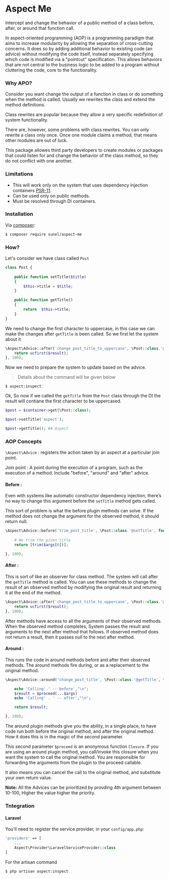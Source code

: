 # Aspect Me


Intercept and change the behavior of a public method of a class before, after, or around that function call.

In aspect-oriented programming (AOP) is a programming paradigm that aims to increase modularity by allowing the separation of cross-cutting concerns. It does so by adding additional behavior to existing code (an advice) without modifying the code itself, instead separately specifying which code is modified via a "pointcut" specification. This allows behaviors that are not central to the business logic to be added to a program without cluttering the code, core to the functionality.


### Why APO?

Consider you want change the output of a function in class or do something when the method is called. Usually we rewrites the class and extend the method definitions.

Class rewrites are popular because they allow a very specific redefinition of system functionality.

There are, however, some problems with class rewrites. You can only rewrite a class only once. Once one module claims a method, that means other modules are out of luck.

This package allowes third party developers to create modules or packages that could listen for and change the behavior of the class method, so they do not conflict with one another.

### Limitations

- This will work only on the system that uses dependency injection containers [PSR-11](https://github.com/php-fig/fig-standards/blob/master/accepted/PSR-11-container.md).
- Can be used only on public methods.
- Must be resolved through DI containers.

### Installation

Via [composer](http://getcomposer.org):

```bash
$ composer require sunel/aspect-me
```


### How?

Let's consider we have class called ```Post```

```php
class Post {
	
	public function setTitle($title)
    {
    	$this->title = $title;
    }

	public function getTitle()
    {
    	return  $this->title;
    }
}
```


We need to change the first character to uppercase, in this case we can make the changes after ```getTitle``` is been called. So we first let the system about it

```php
\Aspect\Advice::after('change_post_title_to_uppercase', \Post::class.'@getTitle', function(\Post $subject,  $result, ...$args) {
    return ucfirst($result);
}, 100);
```

Now we need to prepare the system to update based on the advice.

> Details about the command will be given below

```shell
$ aspect:inspect
```


Ok, So now if we called the  ```getTitle``` from the  ```Post``` class through the DI the result will contiane  the first character to be uppercased.

```php
$post = $container->get(\Post::class);

$post->setTitle('aspect');

$post->getTitle(); ## Aspect

```


### AOP Concepts

```\Aspect\Advice``` : registers the action taken by an aspect at a particular join point.

Join point : A point during the execution of a program, such as the execution of a method. Include "before", "around" and "after" advice.

#### Before : 

Even with systems like automatic constructor dependency injection, there’s no way to change this argument before the ```setTitle``` method gets called.

This sort of problem is what the before plugin methods can solve. If the method does not change the argument for the observed method, it should return null.

```php
\Aspect\Advice::before('trim_post_title', \Post::class.'@setTitle', function(\Post $subject, ...$args) {
	
	# We trim the given title
    return [trim($args[0])];

}, 100);
```

#### After : 

This is sort of like an observer for class method. The system will call after the ```getTitle``` method is called. You can use these methods to change the result of an observed method by modifying the original result and returning it at the end of the method.

```php
\Aspect\Advice::after('change_post_title_to_uppercase', \Post::class.'@getTitle', function(\Post $subject,  $result, ...$args) {
    return ucfirst($result);
}, 100);
```

After methods have access to all the arguments of their observed methods. When the observed method completes, System passes the result and arguments to the next after method that follows. If observed method does not return a result, then it passes null to the next after method.


#### Around : 

This runs the code in around methods before and after their observed methods. The around methods fire during, or as a replacement to the original method.

```php
\Aspect\Advice::around('change_post_title', \Post::class.'@getTitle', function(\Post $subject,  callable $proceed, ...$args) {

	echo 'Calling'.' -- before',"\n";
    $result = $proceed(...$args)
    echo 'Calling' . ' -- after',"\n";

    return $result;

}, 100);
```

The around plugin methods give you the ability, in a single place, to have code run both before the original method, and after the original method. How it does this is in the magic of the second parameter.

This second parameter ```$proceed``` is an anonymous function ```Closure```. If you are using an around plugin method, you call/invoke this closure when you want the system to call the original method. You are responsible for forwarding the arguments from the plugin to the proceed callable.

It also means you can cancel the call to the original method, and substitute your own return value.


**Note:** All the Advices can be prioritized by provding 4th argument between 10-100, Higher the value higher the priority.


### Tntegration

#### Laravel

You'll need to register the service provider, in your `config/app.php`:

```php
'providers' => [
	...
	Aspect\Provider\LaravelServiceProvider::class
]
```

For the artisan command 

```bash
$ php artisan aspect:inspect
```






